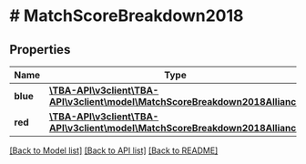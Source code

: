 # # MatchScoreBreakdown2018

## Properties

Name | Type | Description | Notes
------------ | ------------- | ------------- | -------------
**blue** | [**\TBA-API\v3client\TBA-API\v3client\model\MatchScoreBreakdown2018Alliance**](MatchScoreBreakdown2018Alliance.md) |  | [optional] 
**red** | [**\TBA-API\v3client\TBA-API\v3client\model\MatchScoreBreakdown2018Alliance**](MatchScoreBreakdown2018Alliance.md) |  | [optional] 

[[Back to Model list]](../../README.md#documentation-for-models) [[Back to API list]](../../README.md#documentation-for-api-endpoints) [[Back to README]](../../README.md)


